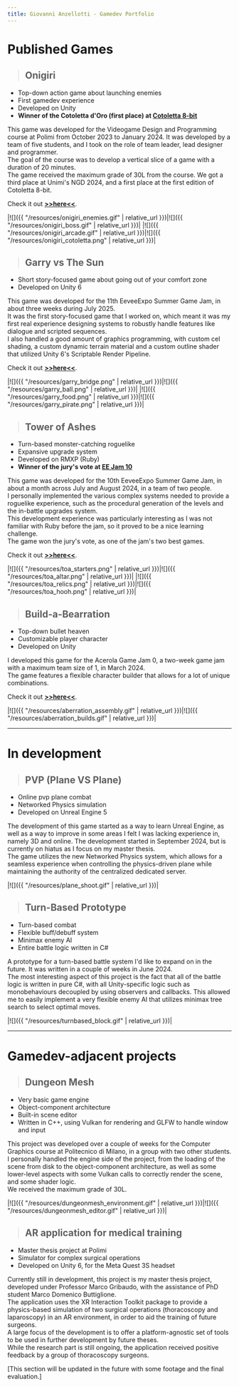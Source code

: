 ```yaml
---
title: Giovanni Anzellotti - Gamedev Portfolio
---
```

# **Published Games**

>## **Onigiri**

- Top-down action game about launching enemies
- First gamedev experience
- Developed on Unity
- **Winner of the Cotoletta d'Oro (first place) at [Cotoletta 8-bit](https://www.cotoletta8bit.it/)**

This game was developed for the Videogame Design and Programming course at Polimi from October 2023 to January 2024. It was developed by a team of five students, and I took on the role of team leader, lead designer and programmer.\
The goal of the course was to develop a vertical slice of a game with a duration of 20 minutes.\
The game received the maximum grade of 30L from the course. We got a third place at Unimi's NGD 2024, and a first place at the first edition of Cotoletta 8-bit.

Check it out **[>>here<<](https://polimi-game-collective.itch.io/onigiri)**.

|![]({{ "/resources/onigiri_enemies.gif" | relative_url }})|![]({{ "/resources/onigiri_boss.gif" | relative_url }})|
|![]({{ "/resources/onigiri_arcade.gif" | relative_url }})|![]({{ "/resources/onigiri_cotoletta.png" | relative_url }})|

>## **Garry vs The Sun**

- Short story-focused game about going out of your comfort zone
- Developed on Unity 6

This game was developed for the 11th EeveeExpo Summer Game Jam, in about three weeks during July 2025.\
It was the first story-focused game that I worked on, which meant it was my first real experience designing systems to robustly handle features like dialogue and scripted sequences.\
I also handled a good amount of graphics programming, with custom cel shading, a custom dynamic terrain material and a custom outline shader that utilized Unity 6's Scriptable Render Pipeline.

Check it out **[>>here<<](https://eeveeexpo.com/threads/9021/)**.

|![]({{ "/resources/garry_bridge.png" | relative_url }})|![]({{ "/resources/garry_ball.png" | relative_url }})|
|![]({{ "/resources/garry_food.png" | relative_url }})|![]({{ "/resources/garry_pirate.png" | relative_url }})|

>## **Tower of Ashes**

- Turn-based monster-catching roguelike
- Expansive upgrade system
- Developed on RMXP (Ruby)
- **Winner of the jury's vote at [EE Jam 10](https://eeveeexpo.com/game-jam-10/overview/)**

This game was developed for the 10th EeveeExpo Summer Game Jam, in about a month across July and August 2024, in a team of two people.\
I personally implemented the various complex systems needed to provide a roguelike experience, such as the procedural generation of the levels and the in-battle upgrades system.\
This development experience was particularly interesting as I was not familiar with Ruby before the jam, so it proved to be a nice learning challenge.\
The game won the jury's vote, as one of the jam's two best games.

Check it out **[>>here<<](https://eeveeexpo.com/threads/8368)**.

|![]({{ "/resources/toa_starters.png" | relative_url }})|![]({{ "/resources/toa_altar.png" | relative_url }})|
|![]({{ "/resources/toa_relics.png" | relative_url }})|![]({{ "/resources/toa_hooh.png" | relative_url }})|

>## **Build-a-Bearration**

- Top-down bullet heaven
- Customizable player character
- Developed on Unity

I developed this game for the Acerola Game Jam 0, a two-week game jam with a maximum team size of 1, in March 2024.\
The game features a flexible character builder that allows for a lot of unique combinations.

Check it out **[>>here<<](https://joevanni.itch.io/aberration)**.

|![]({{ "/resources/aberration_assembly.gif" | relative_url }})|![]({{ "/resources/aberration_builds.gif" | relative_url }})|

---
# **In development**

>## **PVP (Plane VS Plane)**

- Online pvp plane combat
- Networked Physics simulation
- Developed on Unreal Engine 5

The development of this game started as a way to learn Unreal Engine, as well as a way to improve in some areas I felt I was lacking experience in, namely 3D and online. The development started in September 2024, but is currently on hiatus as I focus on my master thesis.\
The game utilizes the new Networked Physics system, which allows for a seamless experience when controlling the physics-driven plane while maintaining the authority of the centralized dedicated server.

|![]({{ "/resources/plane_shoot.gif" | relative_url }})|

>## **Turn-Based Prototype**

- Turn-based combat
- Flexible buff/debuff system
- Minimax enemy AI
- Entire battle logic written in C#

A prototype for a turn-based battle system I'd like to expand on in the future. It was written in a couple of weeks in June 2024.\
The most interesting aspect of this project is the fact that all of the battle logic is written in pure C#, with all Unity-specific logic such as monobehaviours decoupled by using observers and callbacks. This allowed me to easily implement a very flexible enemy AI that utilizes minimax tree search to select optimal moves.

|![]({{ "/resources/turnbased_block.gif" | relative_url }})|

---

# **Gamedev-adjacent projects**

>## **Dungeon Mesh**

- Very basic game engine
- Object-component architecture
- Built-in scene editor
- Written in C++, using Vulkan for rendering and GLFW to handle window and input

This project was developed over a couple of weeks for the Computer Graphics course at Politecnico di Milano, in a group with two other students.\
I personally handled the engine side of the project, from the loading of the scene from disk to the object-component architecture, as well as some lower-level aspects with some Vulkan calls to correctly render the scene, and some shader logic.\
We received the maximum grade of 30L.

|![]({{ "/resources/dungeonmesh_environment.gif" | relative_url }})|![]({{ "/resources/dungeonmesh_editor.gif" | relative_url }})|

>## **AR application for medical training**

- Master thesis project at Polimi
- Simulator for complex surgical operations
- Developed on Unity 6, for the Meta Quest 3S headset

Currently still in development, this project is my master thesis project, developed under Professor Marco Gribaudo, with the assistance of PhD student Marco Domenico Buttiglione.\
The application uses the XR Interaction Toolkit package to provide a physics-based simulation of two surgical operations (thoracoscopy and laparoscopy) in an AR environment, in order to aid the training of future surgeons.\
A large focus of the development is to offer a platform-agnostic set of tools to be used in further development by future theses.\
While the research part is still ongoing, the application received positive feedback by a group of thoracoscopy surgeons.

[This section will be updated in the future with some footage and the final evaluation.]